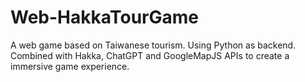 # Web-HakkaTourGame

A web game based on Taiwanese tourism. Using Python as backend.
Combined with Hakka, ChatGPT and GoogleMapJS APIs to create a immersive game experience.